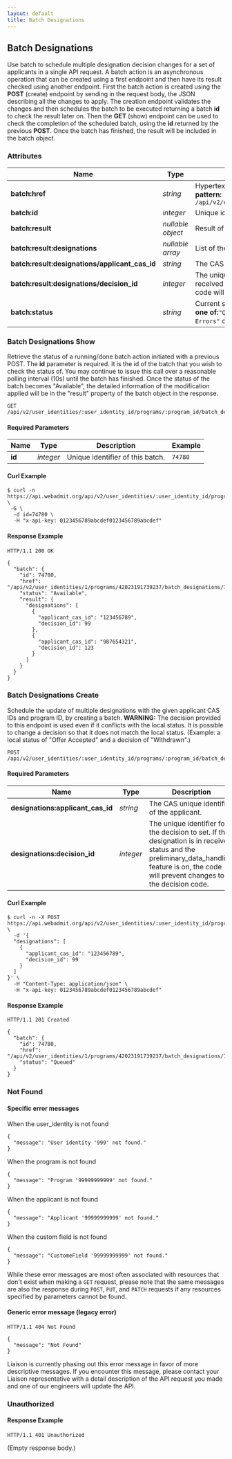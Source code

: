 ```yaml
---
layout: default
title: Batch Designations
---
```


<!-- WARNING: This is an automatically generated file.  Do not modify directly.  See script/generate-docs. -->

<h2><a name="resource-batch_designations">Batch Designations</a></h2>

<p>Use batch to schedule multiple designation decision changes for a set of applicants in a single API request.
A batch action is an asynchronous operation that can be created using a first endpoint and then have its result checked
using another endpoint.
First the batch action is created using the <strong>POST</strong> (create) endpoint by sending in the request body, the JSON describing all the
changes to apply. The creation endpoint validates the changes and then schedules the batch to be executed returning a batch
<strong>id</strong> to check the result later on.
Then the <strong>GET</strong> (show) endpoint can be used to check the completion of the scheduled batch, using the <strong>id</strong> returned by the
previous <strong>POST</strong>. Once the batch has finished, the result will be included in the batch object.</p>


<h3>Attributes</h3>

<table><thead>
<tr>
<th>Name</th>
<th>Type</th>
<th>Description</th>
<th>Example</th>
</tr>
</thead><tbody>
<tr>
<td><strong>batch:href</strong></td>
<td><em>string</em></td>
<td>Hypertext reference to the batch.<br/> <strong>pattern:</strong> <code>/api/v2/user_identities/\d+/programs/\d+/batch_designations/\d+</code></td>
<td><code>&quot;/api/v2/user_identities/1/programs/42023191739237/batch_designations/74780&quot;</code></td>
</tr>
<tr>
<td><strong>batch:id</strong></td>
<td><em>integer</em></td>
<td>Unique identifier of this batch.</td>
<td><code>74780</code></td>
</tr>
<tr>
<td><strong>batch:result</strong></td>
<td><em>nullable object</em></td>
<td>Result of the batch</td>
<td><code>null</code></td>
</tr>
<tr>
<td><strong>batch:result:designations</strong></td>
<td><em>nullable array</em></td>
<td>List of the updated designations</td>
<td><code>[{&quot;applicant_cas_id&quot;:&quot;123456789&quot;,&quot;decision_id&quot;:99},{&quot;applicant_cas_id&quot;:&quot;987654321&quot;,&quot;decision_id&quot;:123}]</code></td>
</tr>
<tr>
<td><strong>batch:result:designations/applicant_cas_id</strong></td>
<td><em>string</em></td>
<td>The CAS unique identifier of the applicant.</td>
<td><code>&quot;123456789&quot;</code></td>
</tr>
<tr>
<td><strong>batch:result:designations/decision_id</strong></td>
<td><em>integer</em></td>
<td>The unique identifier for the decision to set. If the designation is in received status and the preliminary_data_handling feature is on, the code will prevent changes to the decision code.</td>
<td><code>99</code></td>
</tr>
<tr>
<td><strong>batch:status</strong></td>
<td><em>string</em></td>
<td>Current status of this batch.<br/> <strong>one of:</strong><code>&quot;Queued&quot;</code> or <code>&quot;In Progress&quot;</code> or <code>&quot;Available&quot;</code> or <code>&quot;Success With Errors&quot;</code> or <code>&quot;Failed&quot;</code></td>
<td><code>&quot;Available&quot;</code></td>
</tr>
</tbody></table>

<h3><a name="link-GET-batch_designations-/api/v2/user_identities/:user_identity_id/programs/:program_id/batch_designations/:id">Batch Designations Show</a></h3>

<p>Retrieve the status of a running/done batch action initiated with a previous POST. The <strong>id</strong> parameter is required. It is the id of the batch
that you wish to check the status of. You may continue to issue this call over a reasonable polling interval (10s) until the batch has finished.
Once the status of the batch becomes &quot;Available&quot;, the detailed information of the modification applied will be in the &quot;result&quot; property of the
batch object in the response.</p>

<pre><code>GET /api/v2/user_identities/:user_identity_id/programs/:program_id/batch_designations/:id
</code></pre>

<h4>Required Parameters</h4>

<table><thead>
<tr>
<th>Name</th>
<th>Type</th>
<th>Description</th>
<th>Example</th>
</tr>
</thead><tbody>
<tr>
<td><strong>id</strong></td>
<td><em>integer</em></td>
<td>Unique identifier of this batch.</td>
<td><code>74780</code></td>
</tr>
</tbody></table>

<h4>Curl Example</h4>

<pre lang="bash"><code>$ curl -n https://api.webadmit.org/api/v2/user_identities/:user_identity_id/programs/:program_id/batch_designations/:id \
 -G \
  -d id=74780 \
  -H &quot;x-api-key: 0123456789abcdef0123456789abcdef&quot;
</code></pre>

<h4>Response Example</h4>

<pre><code>HTTP/1.1 200 OK
</code></pre>

<pre lang="json"><code>{
  &quot;batch&quot;: {
    &quot;id&quot;: 74780,
    &quot;href&quot;: &quot;/api/v2/user_identities/1/programs/42023191739237/batch_designations/74780&quot;,
    &quot;status&quot;: &quot;Available&quot;,
    &quot;result&quot;: {
      &quot;designations&quot;: [
        {
          &quot;applicant_cas_id&quot;: &quot;123456789&quot;,
          &quot;decision_id&quot;: 99
        },
        {
          &quot;applicant_cas_id&quot;: &quot;987654321&quot;,
          &quot;decision_id&quot;: 123
        }
      ]
    }
  }
}
</code></pre>

<h3><a name="link-POST-batch_designations-/api/v2/user_identities/:user_identity_id/programs/:program_id/batch_designations">Batch Designations Create</a></h3>

<p>Schedule the update of multiple designations with the given applicant CAS IDs and program ID, by creating a batch. <strong>WARNING:</strong> The decision provided to this endpoint is used even if it conflicts with the local status. It is possible to change a decision so that it does not match the local status. (Example: a local status of &quot;Offer Accepted&quot; and a decision of &quot;Withdrawn&quot;.)</p>

<pre><code>POST /api/v2/user_identities/:user_identity_id/programs/:program_id/batch_designations
</code></pre>

<h4>Required Parameters</h4>

<table><thead>
<tr>
<th>Name</th>
<th>Type</th>
<th>Description</th>
<th>Example</th>
</tr>
</thead><tbody>
<tr>
<td><strong>designations:applicant_cas_id</strong></td>
<td><em>string</em></td>
<td>The CAS unique identifier of the applicant.</td>
<td><code>&quot;123456789&quot;</code></td>
</tr>
<tr>
<td><strong>designations:decision_id</strong></td>
<td><em>integer</em></td>
<td>The unique identifier for the decision to set. If the designation is in received status and the preliminary_data_handling feature is on, the code will prevent changes to the decision code.</td>
<td><code>99</code></td>
</tr>
</tbody></table>

<h4>Curl Example</h4>

<pre lang="bash"><code>$ curl -n -X POST https://api.webadmit.org/api/v2/user_identities/:user_identity_id/programs/:program_id/batch_designations \
  -d &#39;{
  &quot;designations&quot;: [
    {
      &quot;applicant_cas_id&quot;: &quot;123456789&quot;,
      &quot;decision_id&quot;: 99
    }
  ]
}&#39; \
  -H &quot;Content-Type: application/json&quot; \
  -H &quot;x-api-key: 0123456789abcdef0123456789abcdef&quot;
</code></pre>

<h4>Response Example</h4>

<pre><code>HTTP/1.1 201 Created
</code></pre>

<pre lang="json"><code>{
  &quot;batch&quot;: {
    &quot;id&quot;: 74780,
    &quot;href&quot;: &quot;/api/v2/user_identities/1/programs/42023191739237/batch_designations/74780&quot;,
    &quot;status&quot;: &quot;Queued&quot;
  }
}
</code></pre>

<h3>Not Found</h3>

<h4>Specific error messages</h4>

<p>When the user_identity is not found</p>

<pre lang="json"><code>{
  &quot;message&quot;: &quot;User identity &#39;999&#39; not found.&quot;
}
</code></pre>

<p>When the program is not found</p>

<pre lang="json"><code>{
  &quot;message&quot;: &quot;Program &#39;99999999999&#39; not found.&quot;
}
</code></pre>

<p>When the applicant is not found</p>

<pre lang="json"><code>{
  &quot;message&quot;: &quot;Applicant &#39;99999999999&#39; not found.&quot;
}
</code></pre>

<p>When the custom field is not found</p>

<pre lang="json"><code>{
  &quot;message&quot;: &quot;CustomeField &#39;99999999999&#39; not found.&quot;
}
</code></pre>

<p>While these error messages are most often associated with resources that don&#39;t exist when making a <code>GET</code> request, please note that the same messages are also the response during <code>POST</code>, <code>PUT</code>, and <code>PATCH</code> requests if any resources specified by parameters cannot be found.</p>

<h4>Generic error message (legacy error)</h4>

<pre><code>HTTP/1.1 404 Not Found
</code></pre>

<pre lang="json"><code>{
  &quot;message&quot;: &quot;Not Found&quot;
}
</code></pre>

<p>Liaison is currently phasing out this error message in favor of more descriptive messages.  If you encounter this message, please contact your Liaison representative with a detail description of the API request you made and one of our engineers will update the API.</p>

<h3>Unauthorized</h3>

<h4>Response Example</h4>

<pre><code>HTTP/1.1 401 Unauthorized
</code></pre>

<p>(Empty response body.)</p>

